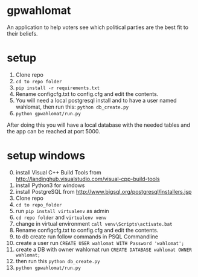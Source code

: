 # gpwahlomat

An application to help voters see which political parties are the best fit to their beliefs.

# setup

1. Clone repo
2. <code>cd to repo folder</code>
3. <code>pip install -r requirements.txt</code>
4. Rename configcfg.txt to config.cfg and edit the contents.
5. You will need a local postgresql install and to have a user named wahlomat, then run this:
<code>python db_create.py</code>
6. <code>python gpwahlomat/run.py</code>

After doing this you will have a local database with the needed tables and the app can be reached at port 5000.

# setup windows
0. install Visual C++ Build Tools from http://landinghub.visualstudio.com/visual-cpp-build-tools
1. install Python3 for windows
2. install PostgreSQL from http://www.bigsql.org/postgresql/installers.jsp
3. Clone repo
4. <code>cd to repo_folder</code>
5. run <code>pip install virtualenv</code> as admin
6. <code>cd repo folder</code> and <code>virtualenv venv</code>
7. change in virtual environment ```call venv\Scripts\activate.bat```
8. Rename configcfg.txt to config.cfg and edit the contents.
9. to db create run follow commands in PSQL Commandline
10. create a user run ```CREATE USER wahlomat WITH Password 'wahlomat';```
11. create a DB with owner wahlomat run ```CREATE DATABASE wahlomat OWNER wahlomat;```
12. then run this <code>python db_create.py</code>
13. <code>python gpwahlomat/run.py</code>
